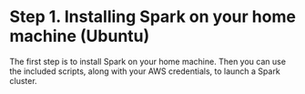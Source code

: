 # Step 1. Installing Spark on your home machine (Ubuntu)

The first step is to install Spark on your home machine.
Then you can use the included scripts, along with your AWS credentials, to launch a Spark cluster.
